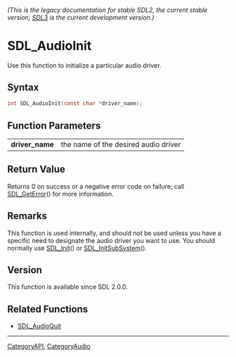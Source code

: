 ###### (This is the legacy documentation for stable SDL2, the current stable version; [SDL3](https://wiki.libsdl.org/SDL3/) is the current development version.)
# SDL_AudioInit

Use this function to initialize a particular audio driver.

## Syntax

```c
int SDL_AudioInit(const char *driver_name);

```

## Function Parameters

|                     |                                      |
| ------------------- | ------------------------------------ |
| **driver_name**     | the name of the desired audio driver |

## Return Value

Returns 0 on success or a negative error code on failure; call
[SDL_GetError](SDL_GetError)() for more information.

## Remarks

This function is used internally, and should not be used unless you have a
specific need to designate the audio driver you want to use. You should
normally use [SDL_Init](SDL_Init)() or
[SDL_InitSubSystem](SDL_InitSubSystem)().

## Version

This function is available since SDL 2.0.0.

## Related Functions

* [SDL_AudioQuit](SDL_AudioQuit)

----
[CategoryAPI](CategoryAPI), [CategoryAudio](CategoryAudio)

